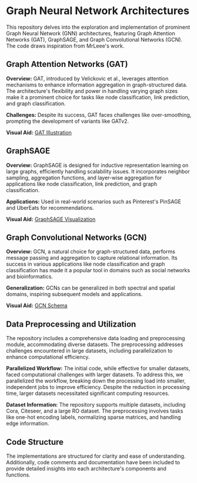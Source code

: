 # Graph Neural Network Architectures

This repository delves into the exploration and implementation of prominent Graph Neural Network (GNN) architectures, featuring Graph Attention Networks (GAT), GraphSAGE, and Graph Convolutional Networks (GCN). The code draws inspiration from MrLeee's work.


## Graph Attention Networks (GAT)

**Overview:** GAT, introduced by Velickovic et al., leverages attention mechanisms to enhance information aggregation in graph-structured data. The architecture's flexibility and power in handling varying graph sizes make it a prominent choice for tasks like node classification, link prediction, and graph classification.

**Challenges:** Despite its success, GAT faces challenges like over-smoothing, prompting the development of variants like GATv2.

**Visual Aid:** [GAT Illustration](link-to-gat-illustration-image)

## GraphSAGE

**Overview:** GraphSAGE is designed for inductive representation learning on large graphs, efficiently handling scalability issues. It incorporates neighbor sampling, aggregation functions, and layer-wise aggregation for applications like node classification, link prediction, and graph classification.

**Applications:** Used in real-world scenarios such as Pinterest's PinSAGE and UberEats for recommendations.

**Visual Aid:** [GraphSAGE Visualization](link-to-graphsage-visualization-image)

## Graph Convolutional Networks (GCN)

**Overview:** GCN, a natural choice for graph-structured data, performs message passing and aggregation to capture relational information. Its success in various applications like node classification and graph classification has made it a popular tool in domains such as social networks and bioinformatics.

**Generalization:** GCNs can be generalized in both spectral and spatial domains, inspiring subsequent models and applications.

**Visual Aid:** [GCN Schema](link-to-gcn-schema-image)

## Data Preprocessing and Utilization

The repository includes a comprehensive data loading and preprocessing module, accommodating diverse datasets. The preprocessing addresses challenges encountered in large datasets, including parallelization to enhance computational efficiency.

**Parallelized Workflow:** The initial code, while effective for smaller datasets, faced computational challenges with larger datasets. To address this, we parallelized the workflow, breaking down the processing load into smaller, independent jobs to improve efficiency. Despite the reduction in processing time, larger datasets necessitated significant computing resources.

**Dataset Information:** The repository supports multiple datasets, including Cora, Citeseer, and a large RO dataset. The preprocessing involves tasks like one-hot encoding labels, normalizing sparse matrices, and handling edge information.

## Code Structure

The implementations are structured for clarity and ease of understanding. Additionally, code comments and documentation have been included to provide detailed insights into each architecture's components and functions.

